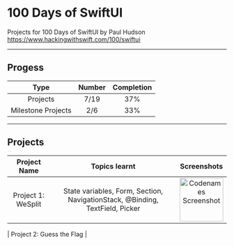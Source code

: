 # 100 Days of SwiftUI
Projects for 100 Days of SwiftUI by Paul Hudson  
https://www.hackingwithswift.com/100/swiftui  

--------------------------------------------------
## Progess 

| Type    | Number | Completion |
| :----------: | :---------: | :---------:
| Projects | 7/19 | 37% |
| Milestone Projects  | 2/6  | 33% |  

--------------------------------------------------

## Projects

| Project Name | Topics learnt | Screenshots |
| :----------: | :----------: | :----------: |
| Project 1: WeSplit | State variables, Form, Section, NavigationStack, @Binding, TextField, Picker | <img src="https://github.com/aarsinh/100-days-of-swiftui/assets/148481261/1e4f0482-e72d-47d9-91c8-689244d8c06a" alt="Codenames Screenshot" width="100">

 | Project 2: Guess the Flag | 

